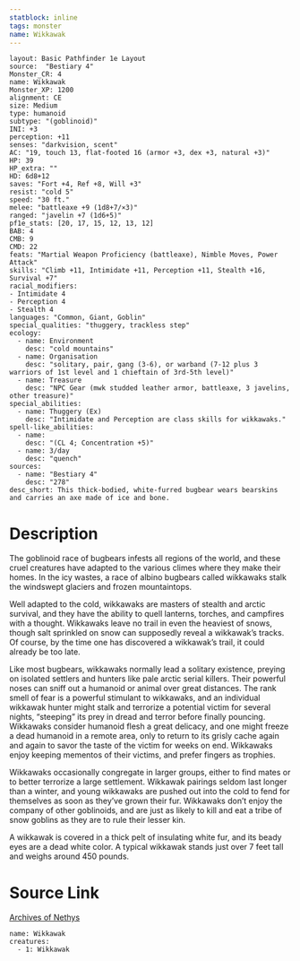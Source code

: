 ```yaml
---
statblock: inline
tags: monster
name: Wikkawak
---
```

```statblock
layout: Basic Pathfinder 1e Layout
source:  "Bestiary 4"
Monster_CR: 4
name: Wikkawak
Monster_XP: 1200
alignment: CE
size: Medium
type: humanoid
subtype: "(goblinoid)"
INI: +3
perception: +11
senses: "darkvision, scent"
AC: "19, touch 13, flat-footed 16 (armor +3, dex +3, natural +3)"
HP: 39
HP_extra: ""
HD: 6d8+12
saves: "Fort +4, Ref +8, Will +3"
resist: "cold 5"
speed: "30 ft."
melee: "battleaxe +9 (1d8+7/×3)"
ranged: "javelin +7 (1d6+5)"
pf1e_stats: [20, 17, 15, 12, 13, 12]
BAB: 4
CMB: 9
CMD: 22
feats: "Martial Weapon Proficiency (battleaxe), Nimble Moves, Power Attack"
skills: "Climb +11, Intimidate +11, Perception +11, Stealth +16, Survival +7"
racial_modifiers:
- Intimidate 4
- Perception 4
- Stealth 4
languages: "Common, Giant, Goblin"
special_qualities: "thuggery, trackless step"
ecology:
  - name: Environment
    desc: "cold mountains"
  - name: Organisation
    desc: "solitary, pair, gang (3-6), or warband (7-12 plus 3 warriors of 1st level and 1 chieftain of 3rd-5th level)"
  - name: Treasure
    desc: "NPC Gear (mwk studded leather armor, battleaxe, 3 javelins, other treasure)"
special_abilities:
  - name: Thuggery (Ex)
    desc: "Intimidate and Perception are class skills for wikkawaks."
spell-like_abilities:
  - name:
    desc: "(CL 4; Concentration +5)"
  - name: 3/day
    desc: "quench"
sources:
  - name: "Bestiary 4"
    desc: "278"
desc_short: This thick-bodied, white-furred bugbear wears bearskins and carries an axe made of ice and bone.
```
# Description
The goblinoid race of bugbears infests all regions of the world, and these cruel creatures have adapted to the various climes where they make their homes. In the icy wastes, a race of albino bugbears called wikkawaks stalk the windswept glaciers and frozen mountaintops.

Well adapted to the cold, wikkawaks are masters of stealth and arctic survival, and they have the ability to quell lanterns, torches, and campfires with a thought. Wikkawaks leave no trail in even the heaviest of snows, though salt sprinkled on snow can supposedly reveal a wikkawak’s tracks. Of course, by the time one has discovered a wikkawak’s trail, it could already be too late.

Like most bugbears, wikkawaks normally lead a solitary existence, preying on isolated settlers and hunters like pale arctic serial killers. Their powerful noses can sniff out a humanoid or animal over great distances. The rank smell of fear is a powerful stimulant to wikkawaks, and an individual wikkawak hunter might stalk and terrorize a potential victim for several nights, “steeping” its prey in dread and terror before finally pouncing. Wikkawaks consider humanoid flesh a great delicacy, and one might freeze a dead humanoid in a remote area, only to return to its grisly cache again and again to savor the taste of the victim for weeks on end. Wikkawaks enjoy keeping mementos of their victims, and prefer fingers as trophies.

Wikkawaks occasionally congregate in larger groups, either to find mates or to better terrorize a large settlement. Wikkawak pairings seldom last longer than a winter, and young wikkawaks are pushed out into the cold to fend for themselves as soon as they’ve grown their fur. Wikkawaks don’t enjoy the company of other goblinoids, and are just as likely to kill and eat a tribe of snow goblins as they are to rule their lesser kin.

A wikkawak is covered in a thick pelt of insulating white fur, and its beady eyes are a dead white color. A typical wikkawak stands just over 7 feet tall and weighs around 450 pounds.
# Source Link
[Archives of Nethys](https://aonprd.com/MonsterDisplay.aspx?ItemName=Wikkawak)
```encounter-table
name: Wikkawak
creatures:
  - 1: Wikkawak
```
